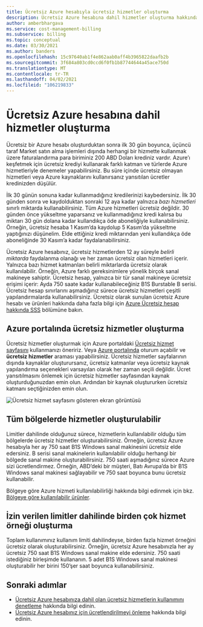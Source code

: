 ```yaml
---
title: Ücretsiz Azure hesabıyla ücretsiz hizmetler oluşturma
description: Ücretsiz Azure hesabına dahil hizmetler oluşturma hakkında bilgi edinin. Bu hizmetlerin kullanılabildiği herhangi bir bölgede hizmet oluşturabilirsiniz.
author: amberbhargava
ms.service: cost-management-billing
ms.subservice: billing
ms.topic: conceptual
ms.date: 03/30/2021
ms.author: banders
ms.openlocfilehash: 15c97640ab1f4e862aab0aff4b3965822daafb2b
ms.sourcegitcommit: 3f684a803cd0ccd6f0fb1b87744644a45ace750d
ms.translationtype: MT
ms.contentlocale: tr-TR
ms.lasthandoff: 04/02/2021
ms.locfileid: "106219833"
---
```

# <a name="create-services-included-with-azure-free-account"></a>Ücretsiz Azure hesabına dahil hizmetler oluşturma

Ücretsiz bir Azure hesabı oluşturduktan sonra ilk 30 gün boyunca, üçüncü taraf Market satın alma işlemleri dışında herhangi bir hizmette kullanmak üzere faturalandırma para biriminiz 200 ABD Doları krediniz vardır. Azure’ı keşfetmek için ücretsiz krediyi kullanarak farklı katman ve türlerde Azure hizmetleriyle denemeler yapabilirsiniz. Bu süre içinde ücretsiz olmayan hizmetleri veya Azure kaynaklarını kullanırsanız yansıtılan ücretler kredinizden düşülür.

İlk 30 günün sonuna kadar kullanmadığınız kredilerinizi kaybedersiniz. İlk 30 günden sonra ve kaydolduktan sonraki 12 aya kadar yalnızca *bazı hizmetleri* sınırlı miktarda kullanabilirsiniz. Tüm Azure hizmetleri ücretsiz değildir. 30 günden önce yükseltme yaparsanız ve kullanmadığınız kredi kalırsa bu miktarı 30 gün dolana kadar kullandıkça öde aboneliğiyle kullanabilirsiniz. Örneğin, ücretsiz hesaba 1 Kasım’da kaydolup 5 Kasım’da yükseltme yaptığınızı düşünelim. Elde ettiğiniz kredi miktarından yeni kullandıkça öde aboneliğinde 30 Kasım’a kadar faydalanabilirsiniz. 

Ücretsiz Azure hesabınız, ücretsiz hizmetlerden 12 ay süreyle *belirli miktarda* faydalanma olanağı ve her zaman ücretsiz olan hizmetleri içerir. Yalnızca bazı hizmet katmanları belirli miktarlarda ücretsiz olarak kullanılabilir. Örneğin, Azure farklı gereksinimlere yönelik birçok sanal makineye sahiptir. Ücretsiz hesap, yalnızca bir tür sanal makineye ücretsiz erişimi içerir: Ayda 750 saate kadar kullanabileceğiniz B1S Burstable B serisi. Ücretsiz hesap sınırlarını aşmadığınız sürece ücretsiz hizmetleri çeşitli yapılandırmalarda kullanabilirsiniz. Ücretsiz olarak sunulan ücretsiz Azure hesabı ve ürünleri hakkında daha fazla bilgi için [ Azure Ücretsiz hesap hakkında SSS](https://azure.microsoft.com/free/free-account-faq/) bölümüne bakın.

## <a name="create-free-services-in-the-azure-portal"></a>Azure portalında ücretsiz hizmetler oluşturma

Ücretsiz hizmetler oluşturmak için Azure portaldaki [Ücretsiz hizmet sayfasını](https://go.microsoft.com/fwlink/?linkid=859151) kullanmanızı öneririz. Veya [Azure portalında](https://portal.azure.com) oturum açabilir ve **ücretsiz hizmetler** araması yapabilirsiniz. Ücretsiz hizmetler sayfalarının dışında kaynaklar oluşturursanız, ücretsiz katmanlar veya ücretsiz kaynak yapılandırma seçenekleri varsayılan olarak her zaman seçili değildir. Ücret yansıtılmasını önlemek için ücretsiz hizmetler sayfasından kaynak oluşturduğunuzdan emin olun. Ardından bir kaynak oluştururken ücretsiz katmanı seçtiğinizden emin olun.

![Ücretsiz hizmet sayfasını gösteren ekran görüntüsü](./media/create-free-services/billing-freeservices-grid.png)

## <a name="services-can-be-created-in-any-region"></a>Tüm bölgelerde hizmetler oluşturulabilir

Limitler dahilinde olduğunuz sürece, hizmetlerin kullanılabilir olduğu tüm bölgelerde ücretsiz hizmetler oluşturabilirsiniz. Örneğin, ücretsiz Azure hesabıyla her ay 750 saat B1S Windows sanal makinesini ücretsiz elde edersiniz. B serisi sanal makinelerin kullanılabilir olduğu herhangi bir bölgede sanal makine oluşturabilirsiniz. 750 saati aşmadığınız sürece Azure sizi ücretlendirmez. Örneğin, ABD’deki bir müşteri, Batı Avrupa’da bir B1S Windows sanal makinesi sağlayabilir ve 750 saat boyunca bunu ücretsiz kullanabilir.

Bölgeye göre Azure hizmeti kullanılabilirliği hakkında bilgi edinmek için bkz. [Bölgeye göre kullanılabilir ürünler](https://azure.microsoft.com/regions/services/).

## <a name="create-multiple-service-instances-in-allowed-limits"></a>İzin verilen limitler dahilinde birden çok hizmet örneği oluşturma

Toplam kullanımınız kullanım limiti dahilindeyse, birden fazla hizmet örneğini ücretsiz olarak oluşturabilirsiniz. Örneğin, ücretsiz Azure hesabınızla her ay ücretsiz 750 saat B1S Windows sanal makine elde edersiniz. 750 saati istediğiniz birleşimde kullananın. 5 adet B1S Windows sanal makinesi oluşturabilir her birini 150’şer saat boyunca kullanabilirsiniz.

## <a name="next-steps"></a>Sonraki adımlar

- [Ücretsiz Azure hesabınıza dahil olan ücretsiz hizmetlerin kullanımını denetleme](check-free-service-usage.md) hakkında bilgi edinin.
- [Ücretsiz Azure hesabınız için ücretlendirilmeyi önleme](avoid-charges-free-account.md) hakkında bilgi edinin.
